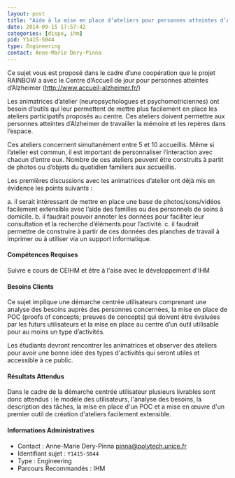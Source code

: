 ```yaml
---
layout: post
title: "Aide à la mise en place d’ateliers pour personnes atteintes d’Alzheimer"
date: 2014-09-15 17:57:42
categories: [dispo, ihm]
pid: Y1415-S044
type: Engineering
contact: Anne-Marie Dery-Pinna
---
```

       
Ce sujet vous est proposé dans le cadre d’une coopération que le projet RAINBOW a avec le Centre d’Accueil de jour pour personnes atteintes d’Alzheimer (http://www.accueil-alzheimer.fr/) 

Les animatrices d’atelier (neuropsychologues et psychomotriciennes) ont besoin d’outils qui leur permettent de mettre plus facilement en place les ateliers participatifs proposés au centre.  Ces ateliers doivent permettre aux personnes atteintes d’Alzheimer de travailler la mémoire et les repères dans l’espace.

Ces ateliers concernent simultanément entre 5 et 10 accueillis. Même si l’atelier est commun, il est important de personnaliser l’interaction avec chacun d’entre eux. Nombre de ces ateliers peuvent être construits à partit de photos ou d’objets du quotidien familiers aux accueillis.

Les premières discussions avec les animatrices d’atelier ont déjà mis en évidence les points suivants :

a.  il serait intéressant de mettre en place une base de photos/sons/vidéos facilement extensible avec l’aide des familles ou des personnels de soins à domicile.
b.   il faudrait pouvoir annoter les données pour faciliter leur consultation et la recherche d’éléments pour l’activité.
c.  il faudrait permettre de construire à partir de ces données des planches de travail à imprimer ou à utiliser via un support informatique.

#### Compétences Requises
Suivre e cours de CEIHM et être à l'aise avec le développement d'IHM


#### Besoins Clients
Ce sujet implique une démarche centrée utilisateurs comprenant une analyse des besoins auprès des personnes concernées, la mise en place de POC (proofs of concepts; preuves de concepts) qui doivent être évaluées par les futurs utilisateurs  et la mise en place au centre d’un outil utilisable pour au moins un type d’activités.

Les étudiants devront rencontrer les animatrices et observer des ateliers pour avoir une bonne idée des types d'activités qui seront utiles et accessible à ce public.

#### Résultats Attendus
Dans le cadre de la démarche centrée utilisateur plusieurs livrables sont donc attendus : le modèle des utilisateurs, l'analyse des besoins, la description des tâches, la mise en place d'un POC et a mise en œuvre d'un premier outil de création d'ateliers facilement extensible.
     

#### Informations Administratives
  * Contact : Anne-Marie Dery-Pinna <pinna@polytech.unice.fr>
  * Identifiant sujet : `Y1415-S044`
  * Type : Engineering
  * Parcours Recommandés : IHM
     